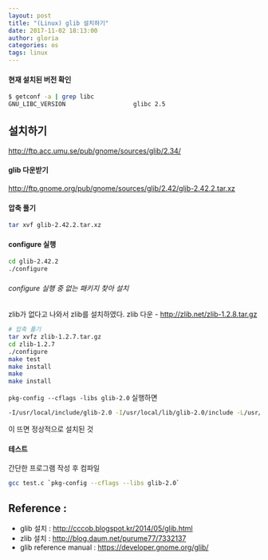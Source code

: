 ```yaml
---
layout: post
title: "(Linux) glib 설치하기"
date: 2017-11-02 18:13:00
author: gloria
categories: os
tags: linux
---
```


#### 현재 설치된 버전 확인
```bash
$ getconf -a | grep libc
GNU_LIBC_VERSION                   glibc 2.5
```


## 설치하기
http://ftp.acc.umu.se/pub/gnome/sources/glib/2.34/

#### glib 다운받기
http://ftp.gnome.org/pub/gnome/sources/glib/2.42/glib-2.42.2.tar.xz

#### 압축 풀기
```bash
tar xvf glib-2.42.2.tar.xz
```

#### configure 실행
```bash
cd glib-2.42.2
./configure
```

###### configure 실행 중 없는 패키지 찾아 설치
zlib가 없다고 나와서 zlib를 설치하였다.
zlib 다운 - http://zlib.net/zlib-1.2.8.tar.gz
```bash
# 압축 풀기
tar xvfz zlib-1.2.7.tar.gz
cd zlib-1.2.7
./configure
make test
make install
make
make install
```


`pkg-config --cflags -libs glib-2.0` 실행하면
```bash
-I/usr/local/include/glib-2.0 -I/usr/local/lib/glib-2.0/include -L/usr/local/lib -lglib-2.0
```
이 뜨면 정상적으로 설치된 것

#### 테스트
간단한 프로그램 작성 후 컴파일
```bash
gcc test.c `pkg-config --cflags --libs glib-2.0`
```


## Reference :
- glib 설치 : http://cccob.blogspot.kr/2014/05/glib.html
- zlib 설치 : http://blog.daum.net/purume77/7332137
- glib reference manual : https://developer.gnome.org/glib/
